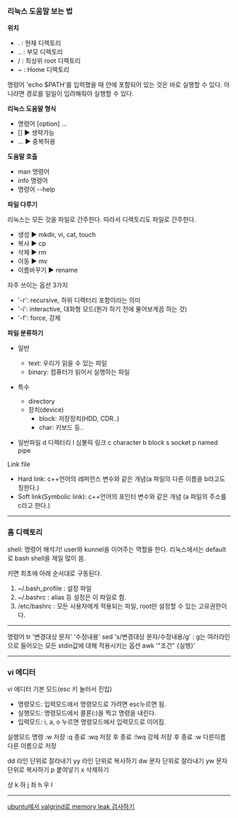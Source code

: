 ### 리눅스 도움말 보는 법


**위치**
 - .   : 현재 디렉토리
 - ..  : 부모 디렉토리
 - /   : 최상위 root 디렉토리
 - ~   : Home 디렉토리

명령어 'echo $PATH'를 입력했을 때 안에 포함되어 있는 것은 바로 실행할 수 있다. 
아니라면 경로를 일일이 입려해줘야 실행할 수 있다.


**리눅스 도움말 형식**
 - 명령어   [option]    ... 
 - []   ▶ 생략가능
 - ...  ▶ 중복허용

**도움말 호출**
 - man  명령어 
 - info  명령어
 - 명령어  --help

**파일 다루기**

리눅스는 모든 것을 파일로 간주한다. 따라서 디렉토리도 파일로 간주한다.
 - 생성  ▶  mkdir, vi, cat, touch
 - 복사  ▶  cp
 - 삭제  ▶  rm 
 - 이동  ▶  mv
 - 이름바꾸기 ▶  rename
 
 자주 쓰이는 옵션 3가지
 - '-r': recursive, 하위 디렉터리 포함이라는 의미
 - '-i': interactive, 대화형 모드(뭔가 하기 전에 물어보게끔 하는 것)
 - '-f': force, 강제
 
 
 **파일 분류하기**
  - 일반
    - text: 우리가 읽을 수 있는 파일
    - binary: 컴퓨터가 읽어서 실행하는 파일
  - 특수
    - directory
    - 장치(device)
      - block: 저장장치(HDD, CDR..)
      - char: 키보드 등..
 
 - 일반파일
 d 디렉터리
 l 심볼릭 링크
 c character
 b block
 s socket
 p named pipe
      
      
 
 Link file
   - Hard link: c++언어의 레퍼런스 변수와 같은 개념(a 파일의 다른 이름을 b라고도 칭한다.)
   - Soft link(Symbolic link): c++언어의 포인터 변수와 같은 개념 (a 파일의 주소를 c라고 한다.)
 
----

### 홈 디렉토리




shell: 명령어 해석기! user와 kunnel을 이어주는 역할을 한다.
리눅스에서는 default로 bash shell을 제일 많이 씀.

키면 최초에 아래 순서대로 구동된다.
 1. ~/.bash_profile : 설정 파일
 2. ~/.bashrc : alias 등 설정은 이 파일로 함.
 3. /etc/bashrc : 모든 사용자에게 적용되는 파일, root만 설정할 수 있는 고유권한이다.


----

명령어
 tr '변경대상 문자' '수정내용'
 sed 's/변경대상 문자/수정내용/g' : g는 여러라인으로 들어오는 모든 stdin값에 대해 적용시키는 옵션
 awk '"조건" {실행}'




----
 
 ### vi 에디터
 
 vi 에디터 기본 모드(esc 키 눌러서 진입)
  - 명령모드: 입력모드에서 명령모드로 가려면 esc누르면 됨.
  - 실행모드: 명령모드에서 콜론(:)을 찍고 명령을 내린다.
  - 입력모드: i, a, o 누르면 명령모드에서 입력모드로 이어짐.
 
 실행모드 명령
 :w 저장
 :q 종료
 :wq 저장 후 종료
 :!wq 강제 저장 후 종료
 :w 다른이름 다른 이름으로 저장
 
 dd 라인 단위로 잘라내기
 yy 라인 단위로 복사하기
 dw 문자 단위로 잘라내기
 yw 문자 단위로 복사하기
 p 붙여넣기
 x 삭제하기
 
 상 k
 하 j
 좌 h
 우 l
 
 ----
 [ubuntu에서 valgrind로 memory leak 검사하기](https://rosagigantea.tistory.com/488)
 
 
 
 
 
 
